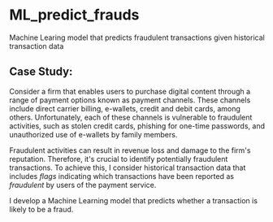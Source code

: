 # ML_predict_frauds
Machine Learing model that predicts fraudulent transactions given historical transaction data

## Case Study:
Consider a firm that enables users to purchase digital content through a range of payment options known as payment channels. These channels include direct carrier billing, e-wallets, credit and debit cards, among others. Unfortunately, each of these channels is vulnerable to fraudulent activities, such as stolen credit cards, phishing for one-time passwords, and unauthorized use of e-wallets by family members.

Fraudulent activities can result in revenue loss and damage to the firm's reputation. Therefore, it's crucial to identify potentially fraudulent transactions. To achieve this, I consider historical transaction data that includes _flags_ indicating which transactions have been reported as _fraudulent_ by users of the payment service.

I develop a Machine Learning model that predicts whether a transaction is likely to be a fraud.
